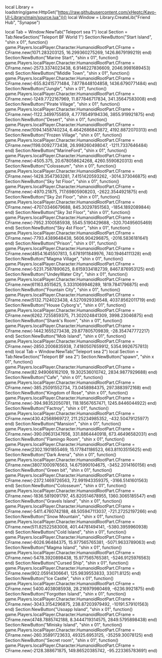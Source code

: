 local Library = loadstring(game:HttpGet("https://raw.githubusercontent.com/xHeptc/Kavo-UI-Library/main/source.lua"))()
local Window = Library.CreateLib("Friend Hub", "Synapse")

local Tab = Window:NewTab("Teleport sea 1")
local Section = Tab:NewSection("Teleport BF World 1")
Section:NewButton("Start Island", "shin x 01", function()
    game.Players.localPlayer.Character.HumanoidRootPart.CFrame = CFrame.new(1071.283203125, 16.299360275269, 1426.8679199219) 
end)
Section:NewButton("Marine Start", "shin x 01", function()
    game.Players.localPlayer.Character.HumanoidRootPart.CFrame = CFrame.new(-2573.3374023438, 6.9146227836609, 2046.9981689453) 
end)
Section:NewButton("Middle Town", "shin x 01", function()
    game.Players.localPlayer.Character.HumanoidRootPart.CFrame = CFrame.new(-655.82415771484, 7.8778448104858, 1436.6790771484) 
end)
Section:NewButton("Jungle", "shin x 01", function()
    game.Players.localPlayer.Character.HumanoidRootPart.CFrame = CFrame.new(-1249.7722167969, 11.877846717834, 341.35647583008) 
end)
Section:NewButton("Pirate Village", "shin x 01", function()
    game.Players.localPlayer.Character.HumanoidRootPart.CFrame = CFrame.new(-1122.3499755859, 4.7778549194336, 3855.919921875) 
end)
Section:NewButton("Desert", "shin x 01", function()
    game.Players.localPlayer.Character.HumanoidRootPart.CFrame = CFrame.new(1094.1458740234, 6.4642686843872, 4192.8872070313) 
end)
Section:NewButton("Frozen Village", "shin x 01", function()
    game.Players.localPlayer.Character.HumanoidRootPart.CFrame = CFrame.new(1198.0092773438, 26.998260498047, -1211.7337646484) 
end)
Section:NewButton("MarineFord", "shin x 01", function()
    game.Players.localPlayer.Character.HumanoidRootPart.CFrame = CFrame.new(-4505.375, 20.678058624268, 4260.5590820313) 
end)
Section:NewButton("Colosseum", "shin x 01", function()
    game.Players.localPlayer.Character.HumanoidRootPart.CFrame = CFrame.new(-1428.3547363281, 7.4151420593262, -3014.373046875) 
end)
Section:NewButton("Sky 1st Floor", "shin x 01", function()
    game.Players.localPlayer.Character.HumanoidRootPart.CFrame = CFrame.new(-4970.21875, 717.69805908203, -2622.3544921875) 
end)
Section:NewButton("Sky 2st Floor", "shin x 01", function()
    game.Players.localPlayer.Character.HumanoidRootPart.CFrame = CFrame.new(-4707.0346679688, 845.30297851563, -1854.1892089844) 
end)
Section:NewButton("Sky 3st Floor", "shin x 01", function()
    game.Players.localPlayer.Character.HumanoidRootPart.CFrame = CFrame.new(-7952.3100585938, 5545.5190429688, -320.70495605469) 
end)
Section:NewButton("Sky 4st Floor", "shin x 01", function()
    game.Players.localPlayer.Character.HumanoidRootPart.CFrame = CFrame.new(-7793.4389648438, 5606.904296875, -2016.5836181641) 
end)
Section:NewButton("Prison", "shin x 01", function()
    game.Players.localPlayer.Character.HumanoidRootPart.CFrame = CFrame.new(4854.1645507813, 5.6781911849976, 740.19464111328) 
end)
Section:NewButton("Magma Village", "shin x 01", function()
    game.Players.localPlayer.Character.HumanoidRootPart.CFrame = CFrame.new(-5231.7587890625, 8.6159334182739, 8467.876953125) 
end)
Section:NewButton("UndeyWater City", "shin x 01", function()
    game.Players.localPlayer.Character.HumanoidRootPart.CFrame = CFrame.new(61163.8515625, 5.3331069946289, 1819.7841796875) 
end)
Section:NewButton("Fountain City", "shin x 01", function()
    game.Players.localPlayer.Character.HumanoidRootPart.CFrame = CFrame.new(5132.7124023438, 4.5270929336548, 4037.8562011719) 
end)
Section:NewButton("House Cyborg's", "shin x 01", function()
    game.Players.localPlayer.Character.HumanoidRootPart.CFrame = CFrame.new(6262.7255859375, 71.302024841309, 3998.23046875) 
end)
Section:NewButton("Shank's Room", "shin x 01", function()
    game.Players.localPlayer.Character.HumanoidRootPart.CFrame = CFrame.new(-1442.1655273438, 29.877805709839, -28.354747772217) 
end)
Section:NewButton("Mob Island", "shin x 01", function()
    game.Players.localPlayer.Character.HumanoidRootPart.CFrame = CFrame.new(-2850.2006835938, 7.4180507659912, 5354.9926757813) 
end)
local Tab = Window:NewTab("Teleport sea 2")
local Section = Tab:NewSection("Teleport BF sea 2")
Section:NewButton("spawn", "shin x 01", function()
    game.Players.localPlayer.Character.HumanoidRootPart.CFrame = CFrame.new(82.949066162109, 19.302536010742, 2834.9877929688) 
end)
Section:NewButton("Cafe", "shin x 01", function()
    game.Players.localPlayer.Character.HumanoidRootPart.CFrame = CFrame.new(-385.25091552734, 73.0458984375, 297.3883972168) 
end)
Section:NewButton("Kingdom of Rose", "shin x 01", function()
    game.Players.localPlayer.Character.HumanoidRootPart.CFrame = CFrame.new(-394.98352050781, 118.18567657471, 1245.8446044922) 
end)
Section:NewButton("Factroy", "shin x 01", function()
    game.Players.localPlayer.Character.HumanoidRootPart.CFrame = CFrame.new(430.42568969727, 211.25234985352, -432.50479125977) 
end)
Section:NewButton("Mansion", "shin x 01", function()
    game.Players.localPlayer.Character.HumanoidRootPart.CFrame = CFrame.new(-390.09631347656, 331.8864440918, 673.46496582031) 
end)
Section:NewButton("Flamingo Room", "shin x 01", function()
    game.Players.localPlayer.Character.HumanoidRootPart.CFrame = CFrame.new(2302.1901855469, 15.177841186523, 663.81103515625) 
end)
Section:NewButton("Dark Arena", "shin x 01", function()
    game.Players.localPlayer.Character.HumanoidRootPart.CFrame = CFrame.new(3807.1000976563, 14.675990104675, -3452.2014160156) 
end)
Section:NewButton("Green bit", "shin x 01", function()
    game.Players.localPlayer.Character.HumanoidRootPart.CFrame = CFrame.new(-2372.1469726563, 72.991943359375, -3166.5141601563) 
end)
Section:NewButton("Colosseum", "shin x 01", function()
    game.Players.localPlayer.Character.HumanoidRootPart.CFrame = CFrame.new(-1836.5819091797, 45.820514678955, 1360.3065185547) 
end)
Section:NewButton("Gravels Island", "shin x 01", function()
    game.Players.localPlayer.Character.HumanoidRootPart.CFrame = CFrame.new(-5411.4760742188, 48.505947113037, -721.27252197266) 
end)
Section:NewButton("Snow Mountain", "shin x 01", function()
    game.Players.localPlayer.Character.HumanoidRootPart.CFrame = CFrame.new(511.82522583008, 401.44781494141, -5380.3959960938) 
end)
Section:NewButton("Cold Island", "shin x 01", function()
    game.Players.localPlayer.Character.HumanoidRootPart.CFrame = CFrame.new(-6026.96484375, 15.977565765381, -5071.9633789063) 
end)
Section:NewButton("Magma Island", "shin x 01", function()
    game.Players.localPlayer.Character.HumanoidRootPart.CFrame = CFrame.new(-5478.3920898438, 15.977565765381, -5246.9125976563) 
end)
Section:NewButton("Cursed Ship", "shin x 01", function()
    game.Players.localPlayer.Character.HumanoidRootPart.CFrame = CFrame.new(902.05914306641, 125.9839553833, 33071.8125) 
end)
Section:NewButton("Ice Castle", "shin x 01", function()
    game.Players.localPlayer.Character.HumanoidRootPart.CFrame = CFrame.new( 5400.4038085938, 28.216979980469, -6236.9921875) 
end)
Section:NewButton("Forgotten Island", "shin x 01", function()
    game.Players.localPlayer.Character.HumanoidRootPart.CFrame = CFrame.new(-3043.3154296875, 238.87203979492, -10191.579101563) 
end)
Section:NewButton("Usoapp Island", "shin x 01", function()
    game.Players.localPlayer.Character.HumanoidRootPart.CFrame = CFrame.new(4748.7885742188, 8.3444719314575, 2849.5795898438) 
end)
Section:NewButton("Minisky Island", "shin x 01", function()
    game.Players.localPlayer.Character.HumanoidRootPart.CFrame = CFrame.new(-260.35891723633, 49325.6953125, -35259.30078125) 
end)
Section:NewButton("Secret room", "shin x 01", function()
    game.Players.localPlayer.Character.HumanoidRootPart.CFrame = CFrame.new(-2128.388671875, 149.86520385742, -95.223365783691) 
end)
